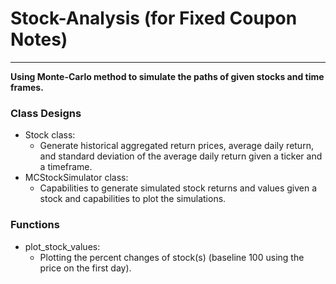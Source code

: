 # Stock-Analysis (for Fixed Coupon Notes)
---
**Using Monte-Carlo method to simulate the paths of given stocks and time frames.**
### Class Designs
 - Stock class:
   - Generate historical aggregated return prices, average daily return, and standard deviation of the average daily return given a ticker and a timeframe.
 - MCStockSimulator class:
   - Capabilities to generate simulated stock returns and values given a stock and capabilities to plot the simulations.
### Functions
 - plot_stock_values:
   - Plotting the percent changes of stock(s) (baseline 100 using the price on the first day).
